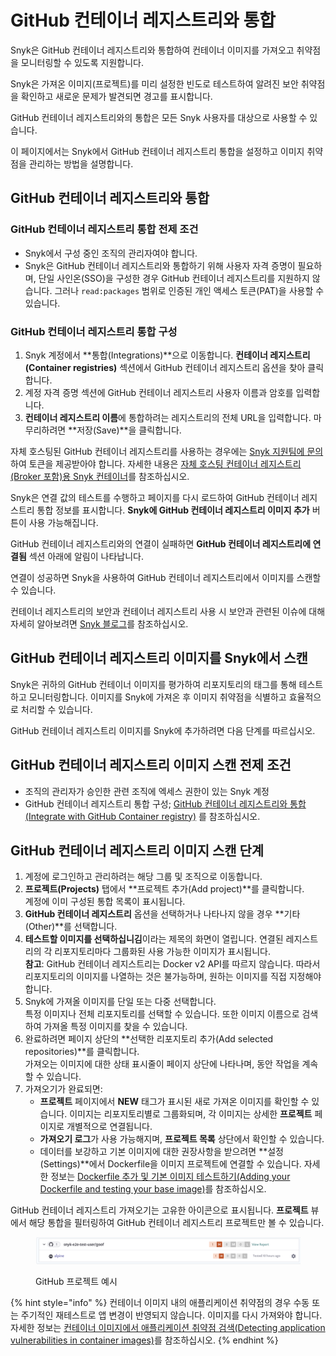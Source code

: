 # GitHub 컨테이너 레지스트리와 통합

Snyk은 GitHub 컨테이너 레지스트리와 통합하여 컨테이너 이미지를 가져오고 취약점을 모니터링할 수 있도록 지원합니다.

Snyk은 가져온 이미지(프로젝트)를 미리 설정한 빈도로 테스트하여 알려진 보안 취약점을 확인하고 새로운 문제가 발견되면 경고를 표시합니다.

GitHub 컨테이너 레지스트리와의 통합은 모든 Snyk 사용자를 대상으로 사용할 수 있습니다.

이 페이지에서는 Snyk에서 GitHub 컨테이너 레지스트리 통합을 설정하고 이미지 취약점을 관리하는 방법을 설명합니다.

## GitHub 컨테이너 레지스트리와 통합

### **GitHub 컨테이너 레지스트리 통합 전제 조건**

* Snyk에서 구성 중인 조직의 관리자여야 합니다.
* Snyk은 GitHub 컨테이너 레지스트리와 통합하기 위해 사용자 자격 증명이 필요하며, 단일 사인온(SSO)을 구성한 경우 GitHub 컨테이너 레지스트리를 지원하지 않습니다. 그러나 `read:packages` 범위로 인증된 개인 액세스 토큰(PAT)을 사용할 수 있습니다.

### **GitHub 컨테이너 레지스트리 통합 구성**

1. Snyk 계정에서 **통합(Integrations)**으로 이동합니다. **컨테이너 레지스트리(Container registries)** 섹션에서 GitHub 컨테이너 레지스트리 옵션을 찾아 클릭합니다.
2. 계정 자격 증명 섹션에 GitHub 컨테이너 레지스트리 사용자 이름과 암호를 입력합니다.
3. **컨테이너 레지스트리 이름**에 통합하려는 레지스트리의 전체 URL을 입력합니다. 마무리하려면 **저장(Save)**을 클릭합니다.

자체 호스팅된 GitHub 컨테이너 레지스트리를 사용하는 경우에는 [Snyk 지원팀에 문의](https://support.snyk.io)하여 토큰을 제공받아야 합니다. 자세한 내용은 [자체 호스팅 컨테이너 레지스트리(Broker 포함)용 Snyk 컨테이너](../../../enterprise-setup/snyk-broker/snyk-broker-container-registry-agent/integrate-with-self-hosted-container-registries-broker.md)를 참조하십시오.

Snyk은 연결 값의 테스트를 수행하고 페이지를 다시 로드하여 GitHub 컨테이너 레지스트리 통합 정보를 표시합니다. **Snyk에 GitHub 컨테이너 레지스트리 이미지 추가** 버튼이 사용 가능해집니다.

GitHub 컨테이너 레지스트리와의 연결이 실패하면 **GitHub 컨테이너 레지스트리에 연결됨** 섹션 아래에 알림이 나타납니다.

연결이 성공하면 Snyk을 사용하여 GitHub 컨테이너 레지스트리에서 이미지를 스캔할 수 있습니다.

컨테이너 레지스트리의 보안과 컨테이너 레지스트리 사용 시 보안과 관련된 이슈에 대해 자세히 알아보려면 [Snyk 블로그](https://snyk.io/learn/container-security/container-registry-security/)를 참조하십시오.

## GitHub 컨테이너 레지스트리 이미지를 Snyk에서 스캔

Snyk은 귀하의 GitHub 컨테이너 이미지를 평가하여 리포지토리의 태그를 통해 테스트하고 모니터링합니다. 이미지를 Snyk에 가져온 후 이미지 취약점을 식별하고 효율적으로 처리할 수 있습니다.

GitHub 컨테이너 레지스트리 이미지를 Snyk에 추가하려면 다음 단계를 따르십시오.

## **GitHub 컨테이너 레지스트리 이미지 스캔 전제 조건**

* 조직의 관리자가 승인한 관련 조직에 엑세스 권한이 있는 Snyk 계정
* GitHub 컨테이너 레지스트리 통합 구성; [GitHub 컨테이너 레지스트리와 통합(Integrate with GitHub Container registry)](integrate-with-github-container-registry.md#integrate-with-github-container-registry) 를 참조하십시오.

## **GitHub 컨테이너 레지스트리 이미지 스캔 단계**

1. 계정에 로그인하고 관리하려는 해당 그룹 및 조직으로 이동합니다.
2. **프로젝트(Projects)** 탭에서 **프로젝트 추가(Add project)**를 클릭합니다.\
   계정에 이미 구성된 통합 목록이 표시됩니다.
3. **GitHub 컨테이너 레지스트리** 옵션을 선택하거나 나타나지 않을 경우 **기타(Other)**를 선택합니다.
4. **테스트할 이미지를 선택하십니김**이라는 제목의 화면이 열립니다. 연결된 레지스트리의 각 리포지토리마다 그룹화된 사용 가능한 이미지가 표시됩니다.\
   **참고**: GitHub 컨테이너 레지스트리는 Docker v2 API를 따르지 않습니다. 따라서 리포지토리의 이미지를 나열하는 것은 불가능하며, 원하는 이미지를 직접 지정해야 합니다.
5. Snyk에 가져올 이미지를 단일 또는 다중 선택합니다.\
   특정 이미지나 전체 리포지토리를 선택할 수 있습니다. 또한 이미지 이름으로 검색하여 가져올 특정 이미지를 찾을 수 있습니다.
6. 완료하려면 페이지 상단의 **선택한 리포지토리 추가(Add selected repositories)**를 클릭합니다.\
   가져오는 이미지에 대한 상태 표시줄이 페이지 상단에 나타나며, 동안 작업을 계속할 수 있습니다.
7. 가져오기가 완료되면:
   * **프로젝트** 페이지에서 **NEW** 태그가 표시된 새로 가져온 이미지를 확인할 수 있습니다. 이미지는 리포지토리별로 그룹화되며, 각 이미지는 상세한 **프로젝트** 페이지로 개별적으로 연결됩니다.
   * **가져오기 로그**가 사용 가능해지며, **프로젝트 목록** 상단에서 확인할 수 있습니다.
   * 데이터를 보강하고 기본 이미지에 대한 권장사항을 받으려면 **설정(Settings)**에서 Dockerfile을 이미지 프로젝트에 연결할 수 있습니다. 자세한 정보는 [Dockerfile 추가 및 기본 이미지 테스트하기(Adding your Dockerfile and testing your base image)](../scan-your-dockerfile/detect-vulnerable-base-images-from-your-dockerfile.md)를 참조하십시오.

GitHub 컨테이너 레지스트리 가져오기는 고유한 아이콘으로 표시됩니다. **프로젝트** 뷰에서 해당 통합을 필터링하여 GitHub 컨테이너 레지스트리 프로젝트만 볼 수 있습니다.

<figure><img src="../../../.gitbook/assets/projects_github_container_registry.png" alt=""><figcaption><p>GitHub 프로젝트 예시</p></figcaption></figure>

{% hint style="info" %}
컨테이너 이미지 내의 애플리케이션 취약점의 경우 수동 또는 주기적인 재테스트로 앱 변경이 반영되지 않습니다. 이미지를 다시 가져와야 합니다. 자세한 정보는 [컨테이너 이미지에서 애플리케이션 취약점 검색(Detecting application vulnerabilities in container images)](../use-snyk-container/detect-application-vulnerabilities-in-container-images.md)를 참조하십시오.
{% endhint %}